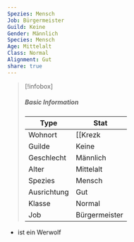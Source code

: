 ```yaml
---
Spezies: Mensch
Job: Bürgermeister
Guild: Keine
Gender: Männlich
Species: Mensch
Age: Mittelalt
Class: Normal
Alignment: Gut
share: true
---
```



>[!infobox]
>##### Basic Information
>Type | Stat |
>----  | ----  |
> Wohnort | [[Krezk|Krezk]] |
> Guilde | Keine |
> Geschlecht | Männlich |
> Alter | Mittelalt |
> Spezies | Mensch |
> Ausrichtung | Gut |
> Klasse | Normal |
> Job | Bürgermeister |


- ist ein Werwolf